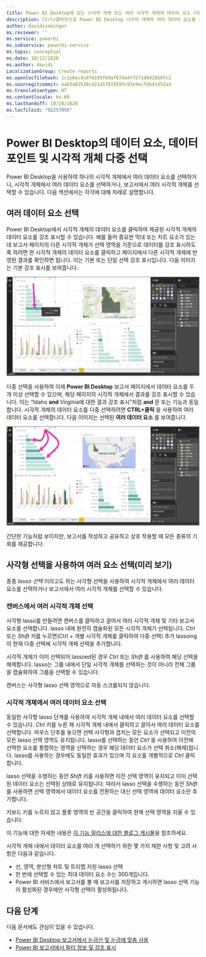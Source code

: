 ```yaml
---
title: Power BI Desktop에 있는 시각적 개체 또는 여러 시각적 개체의 데이터 요소 다중 선택
description: Ctrl+클릭만으로 Power BI Desktop 시각적 개체의 여러 데이터 요소를 선택할 수 있습니다.
author: davidiseminger
ms.reviewer: ''
ms.service: powerbi
ms.subservice: powerbi-service
ms.topic: conceptual
ms.date: 10/12/2020
ms.author: davidi
LocalizationGroup: Create reports
ms.openlocfilehash: 1c1e6ec9c6f6195f69af67da4ffbf1d0428b0fc2
ms.sourcegitcommit: eab5a02520c421a57019595c03e9ecfdb41d52ad
ms.translationtype: HT
ms.contentlocale: ko-KR
ms.lasthandoff: 10/20/2020
ms.locfileid: "92257056"
---
```

# <a name="multi-select-data-elements-data-points-and-visuals-in-power-bi-desktop"></a>Power BI Desktop의 데이터 요소, 데이터 포인트 및 시각적 개체 다중 선택

Power BI Desktop을 사용하여 하나의 시각적 개체에서 여러 데이터 요소를 선택하거나, 시각적 개체에서 여러 데이터 요소를 선택하거나, 보고서에서 여러 시각적 개체를 선택할 수 있습니다. 다음 섹션에서는 각각에 대해 차례로 설명합니다.

## <a name="select-multiple-data-points"></a>여러 데이터 요소 선택

Power BI Desktop에서 시각적 개체의 데이터 요소를 클릭하여 제공된 시각적 개체의 데이터 요소를 강조 표시할 수 있습니다. 예를 들어 중요한 막대 또는 차트 요소가 있는데 보고서 페이지의 다른 시각적 개체가 선택 영역을 기준으로 데이터를 강조 표시하도록 하려면 한 시각적 개체의 데이터 요소를 클릭하고 페이지에서 다른 시각적 개체에 반영된 결과를 확인하면 됩니다. 이는 기본 또는 단일 선택 강조 표시입니다. 다음 이미지는 기본 강조 표시를 보여줍니다. 

![단일 데이터 요소 선택됨](media/desktop-multi-select/multi-select_01.png)

다중 선택을 사용하여 이제 **Power BI Desktop** 보고서 페이지에서 데이터 요소를 두 개 이상 선택할 수 있으며, 해당 페이지의 시각적 개체에서 결과를 강조 표시할 수 있습니다. 이는 “Idaho **and** Virginia에 대한 결과 강조 표시”처럼 **and** 문 또는 기능과 동일합니다. 시각적 개체의 데이터 요소를 다중 선택하려면 **CTRL+클릭** 을 사용하여 여러 데이터 요소를 선택합니다. 다음 이미지는 선택된 **여러 데이터 요소** 를 보여줍니다.

![여러 데이터 요소 선택됨](media/desktop-multi-select/multi-select_02.png)

간단한 기능처럼 보이지만, 보고서를 작성하고 공유하고 상호 작용할 때 모든 종류의 기회를 제공합니다. 

## <a name="select-multiple-elements-using-rectangle-select-preview"></a>사각형 선택을 사용하여 여러 요소 선택(미리 보기)

종종 *lasso 선택* 이라고도 하는 사각형 선택을 사용하여 시각적 개체에서 여러 데이터 요소를 선택하거나 보고서에서 여러 시각적 개체를 선택할 수 있습니다. 

### <a name="select-multiple-visuals-on-the-canvas"></a>캔버스에서 여러 시각적 개체 선택

사각형 lasso를 만들려면 캔버스를 클릭하고 끌어서 여러 시각적 개체 및 기타 보고서 요소를 선택합니다. lasso 내에 완전히 캡슐화된 모든 시각적 개체가 선택됩니다. *Ctrl* 또는 *Shift* 키를 누르면(Ctrl + 개별 시각적 개체를 클릭하여 다중 선택) 추가 lassoing이 현재 다중 선택에 시각적 개체 선택을 추가합니다. 

시각적 개체가 이미 선택되어 lassoed된 경우 *Ctrl* 또는 *Shift* 를 사용하여 해당 선택을 해제합니다. lasso는 그룹 내에서 단일 시각적 개체를 선택하는 것이 아니라 전체 그룹을 캡슐화하여 그룹을 선택할 수 있습니다.

캔버스는 사각형 lasso 선택 영역으로 자동 스크롤되지 않습니다. 

### <a name="select-multiple-data-points-in-a-visual"></a>시각적 개체에서 여러 데이터 요소 선택

동일한 사각형 lasso 단계를 사용하여 시각적 개체 내에서 여러 데이터 요소를 선택할 수 있습니다. *Ctrl* 키를 누른 채 시각적 개체 내에서 클릭하고 끌어서 여러 데이터 요소를 선택합니다. 마우스 단추를 놓으면 선택 사각형과 겹치는 모든 요소가 선택되고 이전의 모든 lasso 선택 영역도 유지됩니다. lasso를 선택하는 동안 *Ctrl* 을 사용하여 이전에 선택한 요소를 통합하는 영역을 선택하는 경우 해당 데이터 요소가 선택 취소(해제)됩니다. lasso를 사용하는 경우에도 동일한 효과가 있으며 각 요소를 개별적으로 *Ctrl* 클릭합니다. 

lasso 선택을 수행하는 동안 *Shift* 키를 사용하면 이전 선택 영역이 유지되고 이미 선택된 데이터 요소는 선택된 상태로 유지됩니다. 따라서 lasso 선택을 수행하는 동안 *Shift* 를 사용하면 선택 영역에서 데이터 요소를 전환하는 대신 선택 영역에 데이터 요소만 추가합니다.

키보드 키를 누르지 않고 플롯 영역의 빈 공간을 클릭하여 현재 선택 영역을 지울 수 있습니다.

이 기능에 대한 자세한 내용은 [이 기능 릴리스에 대한 블로그 게시물](https://powerbi.microsoft.com/blog/power-bi-desktop-august-2020-feature-summary/#_Data_point)을 참조하세요.

시각적 개체 내에서 데이터 요소를 여러 개 선택하기 위한 몇 가지 제한 사항 및 고려 사항은 다음과 같습니다.

* 선, 영역, 분산형 차트 및 트리맵 지원 lasso 선택
* 한 번에 선택할 수 있는 최대 데이터 요소 수는 300개입니다.
* Power BI 서비스에서 보고서를 볼 때 보고서를 저장하고 게시하면 lasso 선택 기능이 활성화된 경우에만 사각형 선택이 활성화됩니다.

## <a name="next-steps"></a>다음 단계

다음 문서에도 관심이 있을 수 있습니다.

* [Power BI Desktop 보고서에서 눈금선 및 눈금에 맞춤 사용](desktop-gridlines-snap-to-grid.md)
* [Power BI 보고서에서 필터 정보 및 강조 표시](power-bi-reports-filters-and-highlighting.md)

